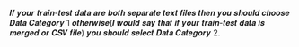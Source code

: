 𝑰𝒇 𝒚𝒐𝒖𝒓 𝒕𝒓𝒂𝒊𝒏-𝒕𝒆𝒔𝒕 𝒅𝒂𝒕𝒂 𝒂𝒓𝒆 𝒃𝒐𝒕𝒉 𝒔𝒆𝒑𝒂𝒓𝒂𝒕𝒆 𝒕𝒆𝒙𝒕 𝒇𝒊𝒍𝒆𝒔 𝒕𝒉𝒆𝒏 𝒚𝒐𝒖 𝒔𝒉𝒐𝒖𝒍𝒅 𝒄𝒉𝒐𝒐𝒔𝒆 𝑫𝒂𝒕𝒂 𝑪𝒂𝒕𝒆𝒈𝒐𝒓𝒚 1 𝒐𝒕𝒉𝒆𝒓𝒘𝒊𝒔𝒆(𝑰 𝒘𝒐𝒖𝒍𝒅 𝒔𝒂𝒚 𝒕𝒉𝒂𝒕 𝒊𝒇 𝒚𝒐𝒖𝒓 𝒕𝒓𝒂𝒊𝒏-𝒕𝒆𝒔𝒕 𝒅𝒂𝒕𝒂 𝒊𝒔 𝒎𝒆𝒓𝒈𝒆𝒅 𝒐𝒓 𝑪𝑺𝑽 𝒇𝒊𝒍𝒆) 𝒚𝒐𝒖 𝒔𝒉𝒐𝒖𝒍𝒅 𝒔𝒆𝒍𝒆𝒄𝒕 𝑫𝒂𝒕𝒂 𝑪𝒂𝒕𝒆𝒈𝒐𝒓𝒚 2.
